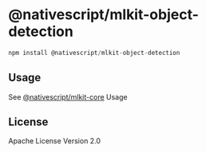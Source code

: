 # @nativescript/mlkit-object-detection

```javascript
npm install @nativescript/mlkit-object-detection
```

## Usage

See [@nativescript/mlkit-core](/packages/mlkit-core/README.md) Usage
## License

Apache License Version 2.0
